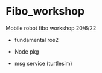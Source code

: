 # Fibo_workshop
Mobile robot fibo workshop 20/6/22

- fundamental ros2

- Node pkg 

- msg service (turtlesim)
